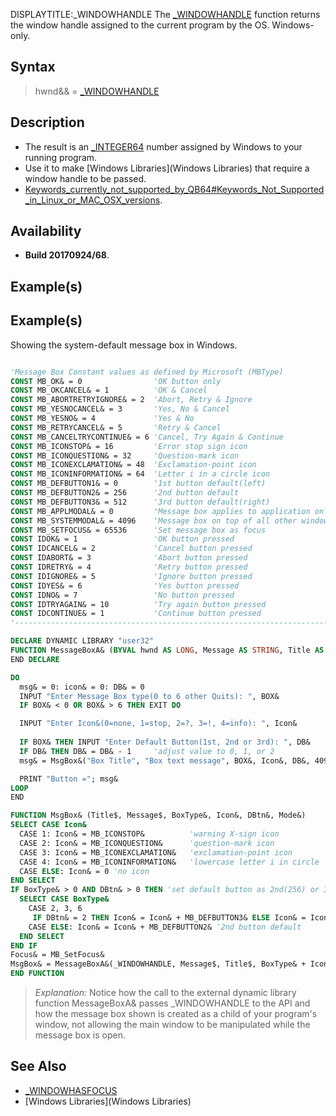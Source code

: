 DISPLAYTITLE:_WINDOWHANDLE
The [_WINDOWHANDLE](_WINDOWHANDLE) function returns the window handle assigned to the current program by the OS. Windows-only.


## Syntax

>  hwnd&& = [_WINDOWHANDLE](_WINDOWHANDLE)


## Description

* The result is an [_INTEGER64](_INTEGER64) number assigned by Windows to your running program.
* Use it to make [Windows Libraries](Windows Libraries) that require a window handle to be passed.
* [Keywords_currently_not_supported_by_QB64#Keywords_Not_Supported_in_Linux_or_MAC_OSX_versions](Keywords_currently_not_supported_by_QB64#Keywords_Not_Supported_in_Linux_or_MAC_OSX_versions).


## Availability

* **Build 20170924/68**.


## Example(s)

## Example(s)
 Showing the system-default message box in Windows.

```vb

'Message Box Constant values as defined by Microsoft (MBType)
CONST MB_OK& = 0                'OK button only
CONST MB_OKCANCEL& = 1          'OK & Cancel 
CONST MB_ABORTRETRYIGNORE& = 2  'Abort, Retry & Ignore
CONST MB_YESNOCANCEL& = 3       'Yes, No & Cancel
CONST MB_YESNO& = 4             'Yes & No
CONST MB_RETRYCANCEL& = 5       'Retry & Cancel
CONST MB_CANCELTRYCONTINUE& = 6 'Cancel, Try Again & Continue
CONST MB_ICONSTOP& = 16         'Error stop sign icon
CONST MB_ICONQUESTION& = 32     'Question-mark icon
CONST MB_ICONEXCLAMATION& = 48  'Exclamation-point icon
CONST MB_ICONINFORMATION& = 64  'Letter i in a circle icon
CONST MB_DEFBUTTON1& = 0        '1st button default(left)
CONST MB_DEFBUTTON2& = 256      '2nd button default
CONST MB_DEFBUTTON3& = 512      '3rd button default(right)
CONST MB_APPLMODAL& = 0         'Message box applies to application only
CONST MB_SYSTEMMODAL& = 4096    'Message box on top of all other windows
CONST MB_SETFOCUS& = 65536      'Set message box as focus
CONST IDOK& = 1                 'OK button pressed
CONST IDCANCEL& = 2             'Cancel button pressed
CONST IDABORT& = 3              'Abort button pressed
CONST IDRETRY& = 4              'Retry button pressed
CONST IDIGNORE& = 5             'Ignore button pressed
CONST IDYES& = 6                'Yes button pressed
CONST IDNO& = 7                 'No button pressed
CONST IDTRYAGAIN& = 10          'Try again button pressed
CONST IDCONTINUE& = 1           'Continue button pressed
'----------------------------------------------------------------------------------------

DECLARE DYNAMIC LIBRARY "user32"
FUNCTION MessageBoxA& (BYVAL hwnd AS LONG, Message AS STRING, Title AS STRING, BYVAL MBType AS _UNSIGNED LONG)
END DECLARE

DO
  msg& = 0: icon& = 0: DB& = 0
  INPUT "Enter Message Box type(0 to 6 other Quits): ", BOX&
  IF BOX& < 0 OR BOX& > 6 THEN EXIT DO

  INPUT "Enter Icon&(0=none, 1=stop, 2=?, 3=!, 4=info): ", Icon&
  
  IF BOX& THEN INPUT "Enter Default Button(1st, 2nd or 3rd): ", DB&
  IF DB& THEN DB& = DB& - 1     'adjust value to 0, 1, or 2
  msg& = MsgBox&("Box Title", "Box text message", BOX&, Icon&, DB&, 4096) 'on top of all windows

  PRINT "Button ="; msg&
LOOP
END

FUNCTION MsgBox& (Title$, Message$, BoxType&, Icon&, DBtn&, Mode&)
SELECT CASE Icon&
  CASE 1: Icon& = MB_ICONSTOP&          'warning X-sign icon
  CASE 2: Icon& = MB_ICONQUESTION&      'question-mark icon
  CASE 3: Icon& = MB_ICONEXCLAMATION&   'exclamation-point icon
  CASE 4: Icon& = MB_ICONINFORMATION&   'lowercase letter i in circle
  CASE ELSE: Icon& = 0 'no icon
END SELECT
IF BoxType& > 0 AND DBtn& > 0 THEN 'set default button as 2nd(256) or 3rd(512)
  SELECT CASE BoxType&    
    CASE 2, 3, 6
     IF DBtn& = 2 THEN Icon& = Icon& + MB_DEFBUTTON3& ELSE Icon& = Icon& + MB_DEFBUTTON2& '3 button
    CASE ELSE: Icon& = Icon& + MB_DEFBUTTON2& '2nd button default
  END SELECT
END IF
Focus& = MB_SetFocus&
MsgBox& = MessageBoxA&(_WINDOWHANDLE, Message$, Title$, BoxType& + Icon& + Mode& + Focus&) 'focus on button
END FUNCTION 

```
> *Explanation:* Notice how the call to the external dynamic library function MessageBoxA& passes _WINDOWHANDLE to the API and how the message box shown is created as a child of your program's window, not allowing the main window to be manipulated while the message box is open.

## See Also

* [_WINDOWHASFOCUS](_WINDOWHASFOCUS)
* [Windows Libraries](Windows Libraries)




